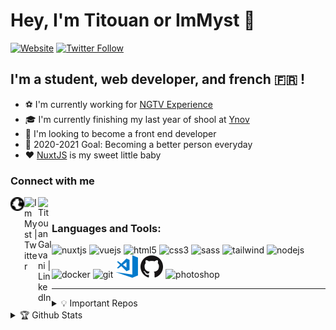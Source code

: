 # Hey, I'm Titouan or ImMyst 👋

[![Website](https://img.shields.io/website?label=titouan-galvani.fr&logo=personal-website&style=for-the-badge&up_color=yellow&up_message=WIP&url=https%3A%2F%2Ftitouan-galvani.fr%2F)](https://titouan-galvani.fr)
[![Twitter Follow](https://img.shields.io/twitter/follow/ImMyst_?color=%231DA1F2&logo=twitter&style=for-the-badge)](https://twitter.com/ImMyst_)

## I'm a student, web developer, and french 🇫🇷 !

- ⚽️ I'm currently working for [NGTV Experience](ngtv)
- 🎓 I'm currently finishing my last year of shool at [Ynov](ynov)
- 💄 I'm looking to become a front end developer
- 🥅 2020-2021 Goal: Becoming a better person everyday
- ❤️ [NuxtJS](nuxt) is my sweet little baby

### Connect with me

[<img align="left" alt="titouan-galvani.fr" width="22px" src="https://raw.githubusercontent.com/iconic/open-iconic/master/svg/globe.svg" />][website]
[<img align="left" alt="ImMyst | Twitter" width="22px" src="https://cdn.jsdelivr.net/npm/simple-icons@v3/icons/twitter.svg" />][twitter]
[<img align="left" alt="Titouan Galvani | LinkedIn" width="22px" src="https://cdn.jsdelivr.net/npm/simple-icons@v3/icons/linkedin.svg" />][linkedin]

<br />

### Languages and Tools:

<p align="left">
  <img src="https://www.vectorlogo.zone/logos/nuxtjs/nuxtjs-icon.svg" alt="nuxtjs" width="36" height="36"/>
  <img src="https://devicons.github.io/devicon/devicon.git/icons/vuejs/vuejs-original-wordmark.svg" alt="vuejs" width="36" height="36"/>
  <img src="https://devicons.github.io/devicon/devicon.git/icons/html5/html5-original-wordmark.svg" alt="html5" width="36" height="36"/>
  <img src="https://devicons.github.io/devicon/devicon.git/icons/css3/css3-original-wordmark.svg" alt="css3" width="36" height="36"/> 
  <img src="https://devicons.github.io/devicon/devicon.git/icons/sass/sass-original.svg" alt="sass" width="36" height="36"/> 
  <img src="https://www.vectorlogo.zone/logos/tailwindcss/tailwindcss-icon.svg" alt="tailwind" width="36" height="36"/>
  <img src="https://devicons.github.io/devicon/devicon.git/icons/nodejs/nodejs-original-wordmark.svg" alt="nodejs" width="36" height="36"/> 
  <img src="https://devicons.github.io/devicon/devicon.git/icons/docker/docker-original-wordmark.svg" alt="docker" width="36" height="36"/> 
  <img src="https://www.vectorlogo.zone/logos/git-scm/git-scm-icon.svg" alt="git" width="36" height="36"/>
  <img alt="Visual Studio Code" width="36" height="36" src="https://raw.githubusercontent.com/github/explore/80688e429a7d4ef2fca1e82350fe8e3517d3494d/topics/visual-studio-code/visual-studio-code.png"/>
  <img alt="GitHub" width="36" height="36" src="https://raw.githubusercontent.com/github/explore/78df643247d429f6cc873026c0622819ad797942/topics/github/github.png"/>
  <img src="https://devicons.github.io/devicon/devicon.git/icons/photoshop/photoshop-plain.svg" alt="photoshop" width="36" height="36"/> 
</p>

---
<details>
  <summary>💡 Important Repos</summary>
  <br>

  [![ReadMe Card](https://github-readme-stats.immyst1.vercel.app/api/pin/?username=ImMyst&repo=Personal-site)](https://github.com/ImMyst/Personal-site)

  [![ReadMe Card](https://github-readme-stats.immyst1.vercel.app/api/pin/?username=ImMyst&repo=Once-Agaaain)](https://github.com/ImMyst/Once-Agaaain)

</details>

<details>
  <summary>🏆 Github Stats</summary>

  <img align="left" alt="ImMyst's Github Stats" src="https://github-readme-stats.immyst1.vercel.app/api?username=ImMyst&show_icons=true&hide_border=true" />
</details>

[ngtv]: https://ngtvexperience.com
[ynov]: https://ynov.com
[nuxt]: https://nuxtjs.org/
[website]: https://titouan-galvani.fr
[twitter]: https://twitter.com/ImMyst_
[linkedin]: https://www.linkedin.com/in/titouan-galvani

